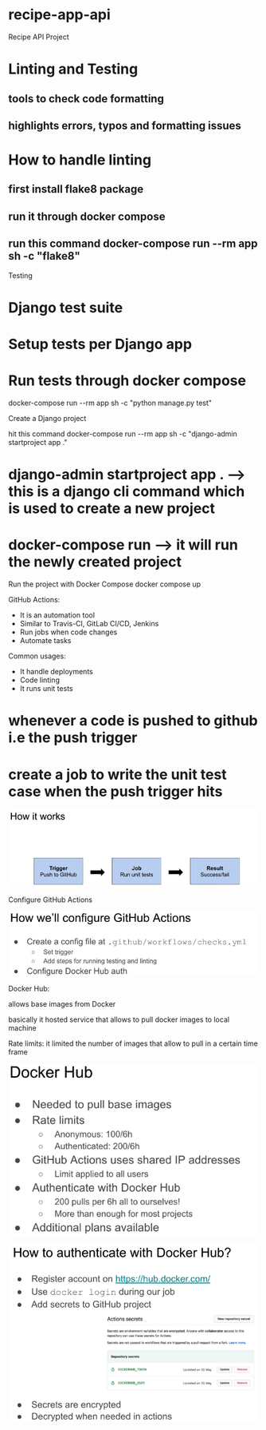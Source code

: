# recipe-app-api

Recipe API Project

# Linting and Testing

## tools to check code formatting

## highlights errors, typos and formatting issues

# How to handle linting

## first install flake8 package

## run it through docker compose

## run this command docker-compose run --rm app sh -c "flake8"

Testing

# Django test suite

# Setup tests per Django app

# Run tests through docker compose

docker-compose run --rm app sh -c "python manage.py test"

Create a Django project

hit this command docker-compose run --rm app sh -c "django-admin startproject app ."

# django-admin startproject app . --> this is a django cli command which is used to create a new project

# docker-compose run --> it will run the newly created project

Run the project with Docker Compose
docker compose up

GitHub Actions:

- It is an automation tool
- Similar to Travis-CI, GitLab CI/CD, Jenkins
- Run jobs when code changes
- Automate tasks

Common usages:

- It handle deployments
- Code linting
- It runs unit tests

# whenever a code is pushed to github i.e the push trigger

# create a job to write the unit test case when the push trigger hits

![alt text](image.png)

Configure GitHub Actions

![alt text](image-1.png)

Docker Hub:

allows base images from Docker

basically it hosted service that allows to pull docker images to local machine

Rate limits: it limited the number of images that allow to pull in a certain time frame

![alt text](image-2.png)

![alt text](image-3.png)
